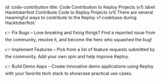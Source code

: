 id: code-contribution
title: Code Contribution to Keploy Projects (v1)
label: Hacktoberfest
Contribute Code to Keploy Projects (v1)
There are several meaningful ways to contribute to the Keploy v1 codebase during Hacktoberfest:

👉 Fix Bugs – Love breaking and fixing things? Find a reported issue from the community, resolve it, and become the hero who squashed the bug!

👉 Implement Features – Pick from a list of feature requests submitted by the community. Add your own spin and help improve Keploy.

👉 Build Demo Apps – Create innovative demo applications using Keploy with your favorite tech stack to showcase practical use cases.
